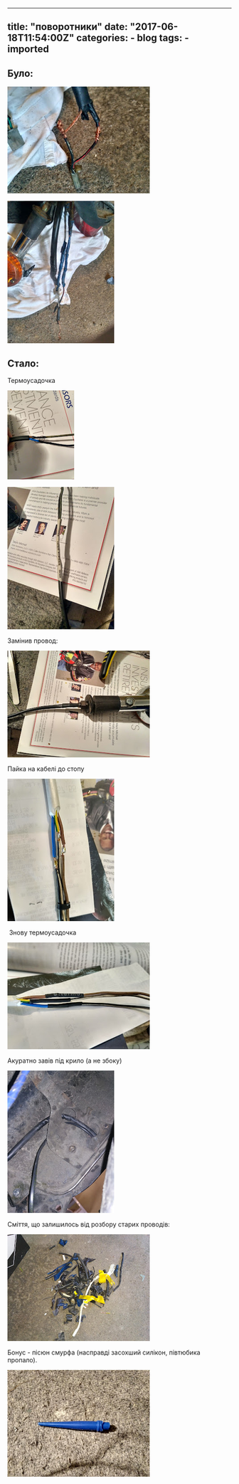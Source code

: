 
---
title: "поворотники"
date: "2017-06-18T11:54:00Z"
categories:
    - blog
tags:
    - imported
---

## Було:


  


[![](thumb_00.jpg)](img00.jpg)
  


[![](thumb_01.jpg)](img01.jpg)

  

## Стало:


Термоусадочка  

  


[![](thumb_02.jpg)](img02.jpg)
  


[![](thumb_03.jpg)](img03.jpg)

  


Замінив провод:
  


[![](thumb_04.jpg)](img04.jpg)

  


Пайка на кабелі до стопу
  


[![](thumb_05.jpg)](img05.jpg)
  


  

 Знову термоусадочка  


  

  


[![](thumb_06.jpg)](img06.jpg)

  


Акуратно завів під крило (а не збоку)
  


[![](thumb_07.jpg)](img07.jpg)
  

  

Сміття, що залишилось від розбору старих проводів:  

  


[![](thumb_08.jpg)](img08.jpg)
  


  


Бонус \- пісюн смурфа (насправді засохший силікон, півтюбика пропало).
  


[![](thumb_09.jpg)](img09.jpg)
  

